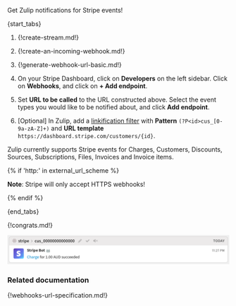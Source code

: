 Get Zulip notifications for Stripe events!

{start_tabs}

1. {!create-stream.md!}

1. {!create-an-incoming-webhook.md!}

1. {!generate-webhook-url-basic.md!}

1. On your Stripe Dashboard, click on **Developers** on the left
   sidebar. Click on **Webhooks**, and click on **+ Add endpoint**.

1. Set **URL to be called** to the URL constructed above. Select
   the event types you would like to be notified about, and click
   **Add endpoint**.

1. [Optional] In Zulip, add a
   [linkification filter](/help/add-a-custom-linkifier) with
   **Pattern** `(?P<id>cus_[0-9a-zA-Z]+)` and **URL template**
   `https://dashboard.stripe.com/customers/{id}`.

Zulip currently supports Stripe events for Charges, Customers, Discounts,
Sources, Subscriptions, Files, Invoices and Invoice items.

{% if 'http:' in external_url_scheme %}



   **Note**: Stripe will only accept HTTPS webhooks!

{% endif %}

{end_tabs}

{!congrats.md!}

![](/static/images/integrations/stripe/001.png)

### Related documentation

{!webhooks-url-specification.md!}
